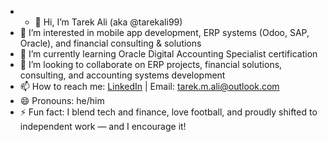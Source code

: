 - - 👋 Hi, I’m Tarek Ali (aka @tarekali99)  
- 👀 I’m interested in mobile app development, ERP systems (Odoo, SAP, Oracle), and financial consulting & solutions  
- 🌱 I’m currently learning Oracle Digital Accounting Specialist certification  
- 💞️ I’m looking to collaborate on ERP projects, financial solutions, consulting, and accounting systems development  
- 📫 How to reach me: [LinkedIn](https://www.linkedin.com/in/tarek-ali-87b652321) | Email: tarek.m.ali@outlook.com  
- 😄 Pronouns: he/him  
- ⚡ Fun fact: I blend tech and finance, love football, and proudly shifted to independent work — and I encourage it!


<!---
tarekali99/tarekali99 is a ✨ special ✨ repository because its `README.md` (this file) appears on your GitHub profile.
You can click the Preview link to take a look at your changes.
--->
